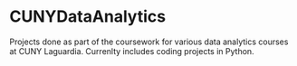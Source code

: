 # CUNYDataAnalytics
Projects done as part of the coursework for various data analytics courses at CUNY Laguardia.
Currenlty includes coding projects in Python.
